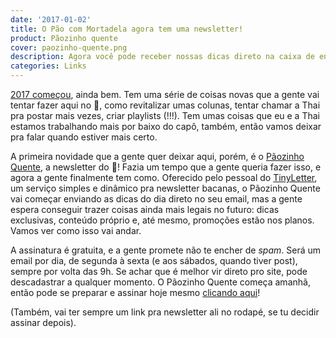 ```yaml
---
date: '2017-01-02'
title: O Pão com Mortadela agora tem uma newsletter!
product: Pãozinho quente
cover: paozinho-quente.png
description: Agora você pode receber nossas dicas direto na caixa de entrada do seu email. Ainda bem.
categories: Links
---
```


[2017 começou](/o-que-esperamos-em-2017.html), ainda bem. Tem uma série de coisas novas que a gente vai tentar fazer aqui no :bread:, como revitalizar umas colunas, tentar chamar a Thai pra postar mais vezes, criar playlists (!!!). Tem umas coisas que eu e a Thai estamos trabalhando mais por baixo do capô, também, então vamos deixar pra falar quando estiver mais certo.

A primeira novidade que a gente quer deixar aqui, porém, é o [Pãozinho Quente](https://tinyletter.com/paomortadela), a newsletter do :bread:! Fazia um tempo que a gente queria fazer isso, e agora a gente finalmente tem como. Oferecido pelo pessoal do [TinyLetter](https://tinyletter.com/), um serviço simples e dinâmico pra newsletter bacanas, o Pãozinho Quente vai começar enviando as dicas do dia direto no seu email, mas a gente espera conseguir trazer coisas ainda mais legais no futuro: dicas exclusivas, conteúdo próprio e, até mesmo, promoções estão nos planos. Vamos ver como isso vai andar.

A assinatura é gratuita, e a gente promete não te encher de _spam_. Será um email por dia, de segunda à sexta (e aos sábados, quando tiver post), sempre por volta das 9h. Se achar que é melhor vir direto pro site, pode descadastrar a qualquer momento. O Pãozinho Quente começa amanhã, então pode se preparar e assinar hoje mesmo [clicando aqui](https://tinyletter.com/paomortadela)!

(Também, vai ter sempre um link pra newsletter ali no rodapé, se tu decidir assinar depois).

